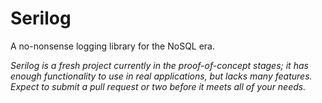 Serilog
=======

A no-nonsense logging library for the NoSQL era.

*Serilog is a fresh project currently in the proof-of-concept stages; it has enough
functionality to use in real applications, but lacks many features. Expect to submit
a pull request or two before it meets all of your needs.*
